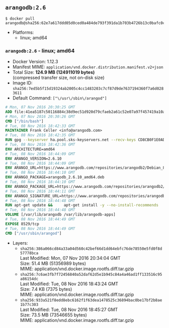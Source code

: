 ## `arangodb:2.6`

```console
$ docker pull arangodb@sha256:62e7a617ddd05d0ced0a484de793f391da1b703b4726b13c0bafc0cb63a95fda
```

-	Platforms:
	-	linux; amd64

### `arangodb:2.6` - linux; amd64

-	Docker Version: 1.12.3
-	Manifest MIME: `application/vnd.docker.distribution.manifest.v2+json`
-	Total Size: **124.9 MB (124911019 bytes)**  
	(compressed transfer size, not on-disk size)
-	Image ID: `sha256:7ed5b5f15d19324ab2005c4cc1483203c7cf87d9de7637194360f7a6d0283611`
-	Default Command: `["\/usr\/sbin\/arangod"]`

```dockerfile
# Mon, 07 Nov 2016 20:30:25 GMT
ADD file:41ea5187c50116884c38d9ec51d920d79cfaeb2a61c52e07a97f457419a10a4f in / 
# Mon, 07 Nov 2016 20:30:26 GMT
CMD ["/bin/bash"]
# Tue, 08 Nov 2016 18:42:33 GMT
MAINTAINER Frank Celler <info@arangodb.com>
# Tue, 08 Nov 2016 18:42:35 GMT
RUN gpg --keyserver ha.pool.sks-keyservers.net --recv-keys CD8CB0F1E0AD5B52E93F41E7EA93F5E56E751E9B
# Tue, 08 Nov 2016 18:42:36 GMT
ENV ARCHITECTURE=amd64
# Tue, 08 Nov 2016 18:44:09 GMT
ENV ARANGO_VERSION=2.6.10
# Tue, 08 Nov 2016 18:44:09 GMT
ENV ARANGO_URL=https://www.arangodb.com/repositories/arangodb2/Debian_8.0
# Tue, 08 Nov 2016 18:44:10 GMT
ENV ARANGO_PACKAGE=arangodb_2.6.10_amd64.deb
# Tue, 08 Nov 2016 18:44:10 GMT
ENV ARANGO_PACKAGE_URL=https://www.arangodb.com/repositories/arangodb2/Debian_8.0/amd64/arangodb_2.6.10_amd64.deb
# Tue, 08 Nov 2016 18:44:11 GMT
ENV ARANGO_SIGNATURE_URL=https://www.arangodb.com/repositories/arangodb2/Debian_8.0/amd64/arangodb_2.6.10_amd64.deb.asc
# Tue, 08 Nov 2016 18:44:48 GMT
RUN apt-get update &&     apt-get install -y --no-install-recommends         libgoogle-perftools4         ca-certificates         wget     &&     rm -rf /var/lib/apt/lists/* &&     wget ${ARANGO_SIGNATURE_URL} &&           wget ${ARANGO_PACKAGE_URL} &&             gpg --verify ${ARANGO_PACKAGE}.asc &&     dpkg -i ${ARANGO_PACKAGE} &&     sed -ri         -e 's!127\.0\.0\.1!0.0.0.0!g'         -e 's!^(file\s*=).*!\1 -!'         /etc/arangodb/arangod.conf     &&     apt-get purge -y --auto-remove ca-certificates wget &&     rm -f ${ARANGO_PACKAGE}*
# Tue, 08 Nov 2016 18:44:48 GMT
VOLUME [/var/lib/arangodb /var/lib/arangodb-apps]
# Tue, 08 Nov 2016 18:44:49 GMT
EXPOSE 8529/tcp
# Tue, 08 Nov 2016 18:44:49 GMT
CMD ["/usr/sbin/arangod"]
```

-	Layers:
	-	`sha256:386a066cd84a33a04d560c42bef66d1dd64ebfc76de78550e5fd0f8d57778bca`  
		Last Modified: Mon, 07 Nov 2016 20:34:04 GMT  
		Size: 51.4 MB (51356989 bytes)  
		MIME: application/vnd.docker.image.rootfs.diff.tar.gzip
	-	`sha256:7c6ae3fb7f72456840a52daf62d5e1b945c84a4a46ad1ff133516c95a86154dc`  
		Last Modified: Tue, 08 Nov 2016 18:43:24 GMT  
		Size: 7.4 KB (7375 bytes)  
		MIME: application/vnd.docker.image.rootfs.diff.tar.gzip
	-	`sha256:933a521f8edd8ebc6162f1f63dea1478525c36894bac0be17bf2b8ae1b77c303`  
		Last Modified: Tue, 08 Nov 2016 18:45:27 GMT  
		Size: 73.5 MB (73546655 bytes)  
		MIME: application/vnd.docker.image.rootfs.diff.tar.gzip
